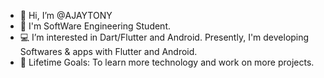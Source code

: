 - 👋 Hi, I’m @AJAYTONY
- 👨‍ I'm SoftWare Engineering Student.
- 💻 I’m interested in Dart/Flutter and Android. Presently, I'm developing Softwares & apps with Flutter and Android.
- 🥅 Lifetime Goals: To learn more technology and work on more projects. 


